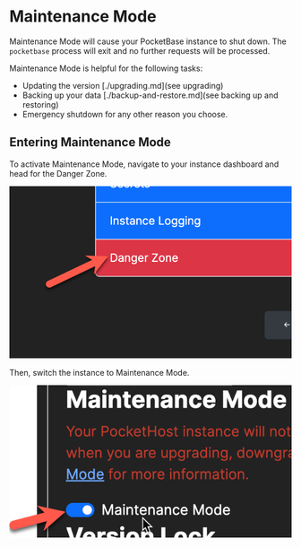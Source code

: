 # Maintenance Mode

Maintenance Mode will cause your PocketBase instance to shut down. The `pocketbase` process will exit and no further requests will be processed.

Maintenance Mode is helpful for the following tasks:

- Updating the version [./upgrading.md](see upgrading)
- Backing up your data [./backup-and-restore.md](see backing up and restoring)
- Emergency shutdown for any other reason you choose.

## Entering Maintenance Mode

To activate Maintenance Mode, navigate to your instance dashboard and head for the Danger Zone.

![Danger Zone](./danger-zone.png)

Then, switch the instance to Maintenance Mode.

![Maintenance Mode](./maintenance-mode.png)
